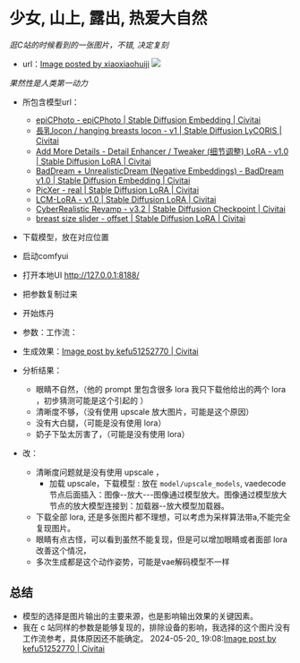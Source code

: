 # 少女, 山上, 露出, 热爱大自然
_逛C站的时候看到的一张图片，不错,  决定复刻_
- url：[Image posted by xiaoxiaohuiji](https://civitai.com/images/10880329)
![](https://image.civitai.com/xG1nkqKTMzGDvpLrqFT7WA/76f34435-346c-405b-b54e-3315fe33cd9a/original=true/00000-2576117923.jpeg)

_果然性是人类第一动力_

- 所包含模型url：
	- [epiCPhoto - epiCPhoto | Stable Diffusion Embedding | Civitai](https://civitai.com/models/195911/epicphoto?modelVersionId=220262)
	- [長乳locon / hanging breasts locon - v1 | Stable Diffusion LyCORIS | Civitai](https://civitai.com/models/16202/locon-hanging-breasts-locon?modelVersionId=19135)
	- [Add More Details - Detail Enhancer / Tweaker (细节调整) LoRA - v1.0 | Stable Diffusion LoRA | Civitai](https://civitai.com/models/82098/add-more-details-detail-enhancer-tweaker-lora?modelVersionId=87153)
	- [BadDream + UnrealisticDream (Negative Embeddings) - BadDream v1.0 | Stable Diffusion Embedding | Civitai](https://civitai.com/models/72437/baddream-unrealisticdream-negative-embeddings?modelVersionId=77169)
	- [PicXer - real | Stable Diffusion LoRA | Civitai](https://civitai.com/models/273909/picxer?modelVersionId=308719)
	- [LCM-LoRA - v1.0 | Stable Diffusion LoRA | Civitai](https://civitai.com/models/198694/lcm-lora?modelVersionId=223551)
	- [CyberRealistic Revamp - v3.2 | Stable Diffusion Checkpoint | Civitai](https://civitai.com/models/385039/cyberrealistic-revamp?modelVersionId=429696)
	- [breast size slider - offset | Stable Diffusion LoRA | Civitai](https://civitai.com/models/131864/breast-size-slider?modelVersionId=146600)

- 下载模型，放在对应位置
- 启动comfyui 
- 打开本地UI http://127.0.0.1:8188/
- 把参数复制过来
- 开始炼丹
- 参数：工作流：
- 生成效果：[Image post by kefu51252770 | Civitai](https://civitai.com/posts/2683657)
- 分析结果：
	- 眼睛不自然，（他的 prompt 里包含很多 lora 我只下载他给出的两个 lora ，初步猜测可能是这个引起的 ）
	- 清晰度不够，（没有使用 upscale 放大图片，可能是这个原因）
	- 没有大白腿，（可能是没有使用 lora）
	- 奶子下坠太厉害了，（可能是没有使用 lora）
- 改：
	- 清晰度问题就是没有使用 upscale ，
		- 加载 upscale，下载模型 : 放在 `model/upscale_models`, vaedecode 节点后面插入：图像--放大---图像通过模型放大。图像通过模型放大节点的放大模型连接到：加载器--放大模型加载器。
	- 下载全部 lora, 还是多张图片都不理想，可以考虑为采样算法带a,不能完全复现图片。
	- 眼睛有点古怪，可以看到虽然不能复现，但是可以增加眼睛或者面部 lora 改善这个情况，
	- 多次生成都是这个动作姿势，可能是vae解码模型不一样
## 总结
- 模型的选择是图片输出的主要来源，也是影响输出效果的关键因素。
- 我在 c 站同样的参数是能够复现的，排除设备的影响，我选择的这个图片没有工作流参考，具体原因还不能确定。
2024-05-20_ 19:08:[Image post by kefu51252770 | Civitai](https://civitai.com/posts/2883051)


